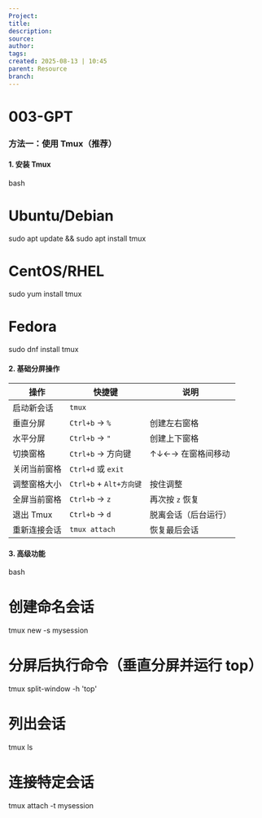 ```yaml
---
Project:
title: 
description: 
source: 
author: 
tags: 
created: 2025-08-13 | 10:45
parent: Resource
branch: 
---
```

# 003-GPT
### 方法一：使用 Tmux（推荐）

#### 1. 安装 Tmux

bash

# Ubuntu/Debian
sudo apt update && sudo apt install tmux

# CentOS/RHEL
sudo yum install tmux

# Fedora
sudo dnf install tmux

#### 2. 基础分屏操作

|操作|快捷键|说明|
|---|---|---|
|启动新会话|`tmux`||
|垂直分屏|`Ctrl+b` → `%`|创建左右窗格|
|水平分屏|`Ctrl+b` → `"`|创建上下窗格|
|切换窗格|`Ctrl+b` → 方向键|↑↓←→ 在窗格间移动|
|关闭当前窗格|`Ctrl+d` 或 `exit`||
|调整窗格大小|`Ctrl+b` + `Alt+方向键`|按住调整|
|全屏当前窗格|`Ctrl+b` → `z`|再次按 `z` 恢复|
|退出 Tmux|`Ctrl+b` → `d`|脱离会话（后台运行）|
|重新连接会话|`tmux attach`|恢复最后会话|

#### 3. 高级功能

bash

# 创建命名会话
tmux new -s mysession

# 分屏后执行命令（垂直分屏并运行 top）
tmux split-window -h 'top'

# 列出会话
tmux ls

# 连接特定会话
tmux attach -t mysession